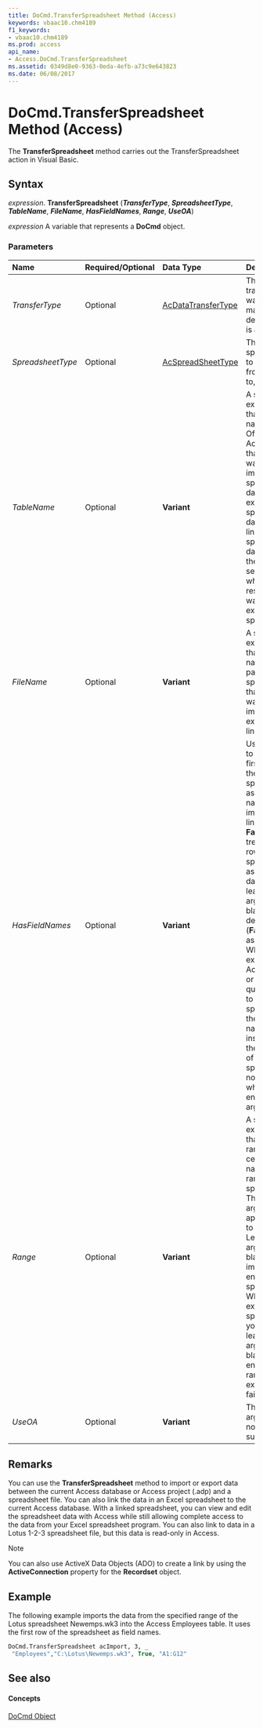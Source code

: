 ```yaml
---
title: DoCmd.TransferSpreadsheet Method (Access)
keywords: vbaac10.chm4189
f1_keywords:
- vbaac10.chm4189
ms.prod: access
api_name:
- Access.DoCmd.TransferSpreadsheet
ms.assetid: 0349d8e0-9363-0eda-4efb-a73c9e643823
ms.date: 06/08/2017
---
```



# DoCmd.TransferSpreadsheet Method (Access)

The **TransferSpreadsheet** method carries out the TransferSpreadsheet action in Visual Basic.


## Syntax

 _expression_. **TransferSpreadsheet** (**_TransferType_**, **_SpreadsheetType_**, **_TableName_**, **_FileName_**, **_HasFieldNames_**, **_Range_**, **_UseOA_**)

 _expression_ A variable that represents a **DoCmd** object.


### Parameters

|**Name**|**Required/Optional**|**Data Type**|**Description**|
|:-----|:-----|:-----|:-----|
| _TransferType_|Optional|[AcDataTransferType](acdatatransfertype-enumeration-access.md)|The type of transfer you want to make. The default value is  **acImport**.|
| _SpreadsheetType_|Optional|[AcSpreadSheetType](acspreadsheettype-enumeration-access.md)|The type of spreadsheet to import from, export to, or link to. |
| _TableName_|Optional|**Variant**|A string expression that is the name of the Office Access table that you want to import spreadsheet data into, export spreadsheet data from, or link spreadsheet data to, or the Access select query whose results you want to export to a spreadsheet.|
| _FileName_|Optional|**Variant**|A string expression that's the file name and path of the spreadsheet that you want to import from, export to, or link to.|
| _HasFieldNames_|Optional|**Variant**|Use **True** (1) to use the first row of the spreadsheet as field names when importing or linking. Use **False** (0) to treat the first row of the spreadsheet as normal data. If you leave this argument blank, the default (**False**) is assumed. When you export Access table or select query data to a spreadsheet, the field names are inserted into the first row of the spreadsheet no matter what you enter for this argument.|
| _Range_|Optional|**Variant**|A string expression that's a valid range of cells or the name of a range in the spreadsheet. This argument applies only to importing. Leave this argument blank to import the entire spreadsheet. When you export to a spreadsheet, you must leave this argument blank. If you enter a range, the export will fail.|
| _UseOA_|Optional|**Variant**|This argument is not supported.|

## Remarks

You can use the **TransferSpreadsheet** method to import or export data between the current Access database or Access project (.adp) and a spreadsheet file. You can also link the data in an Excel spreadsheet to the current Access database. With a linked spreadsheet, you can view and edit the spreadsheet data with Access while still allowing complete access to the data from your Excel spreadsheet program. You can also link to data in a Lotus 1-2-3 spreadsheet file, but this data is read-only in Access.

> [!NOTE]
> You can also use ActiveX Data Objects (ADO) to create a link by using the **ActiveConnection** property for the **Recordset** object.


## Example

The following example imports the data from the specified range of the Lotus spreadsheet Newemps.wk3 into the Access Employees table. It uses the first row of the spreadsheet as field names.

```vb
DoCmd.TransferSpreadsheet acImport, 3, _ 
 "Employees","C:\Lotus\Newemps.wk3", True, "A1:G12"
```


## See also

#### Concepts

[DoCmd Object](docmd-object-access.md)

